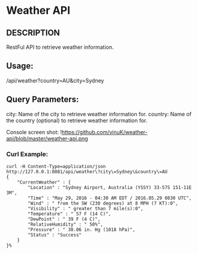 # Weather API

## DESCRIPTION

   RestFul API to retrieve weather information. 
   
## Usage: 

/api/weather?country=AU&city=Sydney

## Query Parameters:

city: Name of the city to retrieve weather information for.
country: Name of the country (optional) to retrieve weather information for.

Console screen shot: !https://github.com/vinuK/weather-api/blob/master/weather-api.png
 

### Curl Example:
```shell
curl -H Content-Type=application/json  http://127.0.0.1:8081/api/weather\?city\=Sydney\&country\=AU
{
	"CurrentWeather" : {
		"Location" : "Sydney Airport, Australia (YSSY) 33-57S 151-11E 3M",
		"Time" : "May 29, 2016 - 04:30 AM EDT / 2016.05.29 0830 UTC",
		"Wind" : " from the SW (230 degrees) at 8 MPH (7 KT):0",
		"Visibility" : " greater than 7 mile(s):0",
		"Temperature" : " 57 F (14 C)",
		"DewPoint" : " 39 F (4 C)",
		"RelativeHumidity" : " 50%",
		"Pressure" : " 30.06 in. Hg (1018 hPa)",
		"Status" : "Success"
	}
}%
```
